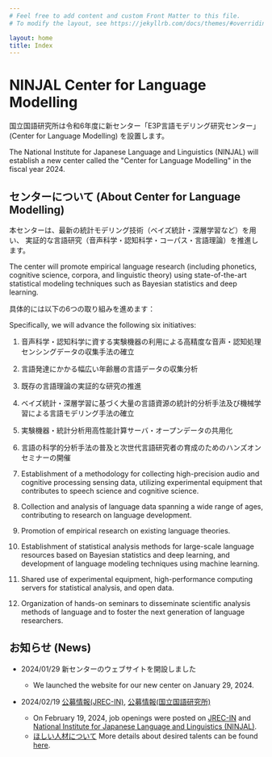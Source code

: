 ```yaml
---
# Feel free to add content and custom Front Matter to this file.
# To modify the layout, see https://jekyllrb.com/docs/themes/#overriding-theme-defaults

layout: home
title: Index
---
```

# NINJAL Center for Language Modelling

国立国語研究所は令和6年度に新センター「E3P言語モデリング研究センター」(Center for Language Modelling) を設置します。

The National Institute for Japanese Language and Linguistics (NINJAL) will establish a new center called the "Center for Language Modelling" in the fiscal year 2024.

## センターについて (About Center for Language Modelling)

本センターは、最新の統計モデリング技術（ベイズ統計・深層学習など）を用い、
実証的な言語研究（音声科学・認知科学・コーパス・言語理論）を推進します。

The center will promote empirical language research (including phonetics, cognitive science, corpora, and linguistic theory) using state-of-the-art statistical modeling techniques such as Bayesian statistics and deep learning.

具体的には以下の6つの取り組みを進めます：

Specifically, we will advance the following six initiatives:

1. 音声科学・認知科学に資する実験機器の利用による高精度な音声・認知処理センシングデータの収集手法の確立
2. 言語発達にかかる幅広い年齢層の言語データの収集分析
3. 既存の言語理論の実証的な研究の推進
4. ベイズ統計・深層学習に基づく大量の言語資源の統計的分析手法及び機械学習による言語モデリング手法の確立
5. 実験機器・統計分析用高性能計算サーバ・オープンデータの共用化
6. 言語の科学的分析手法の普及と次世代言語研究者の育成のためのハンズオンセミナーの開催


1. Establishment of a methodology for collecting high-precision audio and cognitive processing sensing data, utilizing experimental equipment that contributes to speech science and cognitive science.
2. Collection and analysis of language data spanning a wide range of ages, contributing to research on language development.
3. Promotion of empirical research on existing language theories.
4. Establishment of statistical analysis methods for large-scale language resources based on Bayesian statistics and deep learning, and development of language modeling techniques using machine learning.
5. Shared use of experimental equipment, high-performance computing servers for statistical analysis, and open data.
6. Organization of hands-on seminars to disseminate scientific analysis methods of language and to foster the next generation of language researchers.

## お知らせ (News)

- 2024/01/29 新センターのウェブサイトを開設しました
  - We launched the website for our new center on January 29, 2024.


- 2024/02/19 [公募情報(JREC-IN)](https://jrecin.jst.go.jp/seek/SeekJorDetail?id=D124021167), [公募情報(国立国語研究所)](https://www.ninjal.ac.jp/info/jobs/)
  - On February 19, 2024, job openings were posted on [JREC-IN](https://jrecin.jst.go.jp/seek/SeekJorDetail?id=D124021167) and [National Institute for Japanese Language and Linguistics (NINJAL)](https://www.ninjal.ac.jp/english/info/jobs/).
  - [ほしい人材について](hr.html)  More details about desired talents can be found [here](hr.html).
